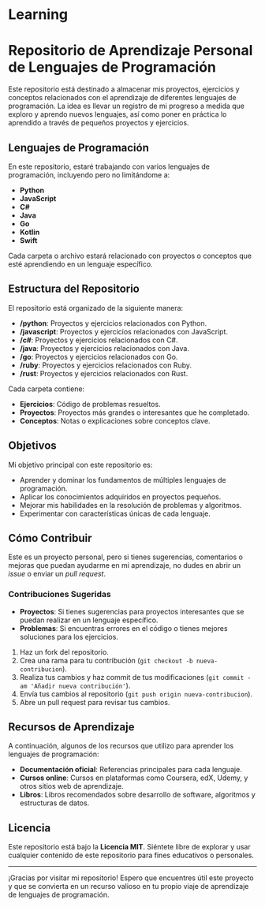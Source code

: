 # Learning
# Repositorio de Aprendizaje Personal de Lenguajes de Programación

Este repositorio está destinado a almacenar mis proyectos, ejercicios y conceptos relacionados con el aprendizaje de diferentes lenguajes de programación. La idea es llevar un registro de mi progreso a medida que exploro y aprendo nuevos lenguajes, así como poner en práctica lo aprendido a través de pequeños proyectos y ejercicios.

## Lenguajes de Programación

En este repositorio, estaré trabajando con varios lenguajes de programación, incluyendo pero no limitándome a:

- **Python**
- **JavaScript**
- **C#**
- **Java**
- **Go**
- **Kotlin**
- **Swift**

Cada carpeta o archivo estará relacionado con proyectos o conceptos que esté aprendiendo en un lenguaje específico.

## Estructura del Repositorio

El repositorio está organizado de la siguiente manera:

- **/python**: Proyectos y ejercicios relacionados con Python.
- **/javascript**: Proyectos y ejercicios relacionados con JavaScript.
- **/c#**: Proyectos y ejercicios relacionados con C#.
- **/java**: Proyectos y ejercicios relacionados con Java.
- **/go**: Proyectos y ejercicios relacionados con Go.
- **/ruby**: Proyectos y ejercicios relacionados con Ruby.
- **/rust**: Proyectos y ejercicios relacionados con Rust.

Cada carpeta contiene:
- **Ejercicios**: Código de problemas resueltos.
- **Proyectos**: Proyectos más grandes o interesantes que he completado.
- **Conceptos**: Notas o explicaciones sobre conceptos clave.

## Objetivos

Mi objetivo principal con este repositorio es:

- Aprender y dominar los fundamentos de múltiples lenguajes de programación.
- Aplicar los conocimientos adquiridos en proyectos pequeños.
- Mejorar mis habilidades en la resolución de problemas y algoritmos.
- Experimentar con características únicas de cada lenguaje.

## Cómo Contribuir

Este es un proyecto personal, pero si tienes sugerencias, comentarios o mejoras que puedan ayudarme en mi aprendizaje, no dudes en abrir un *issue* o enviar un *pull request*.

### Contribuciones Sugeridas

- **Proyectos**: Si tienes sugerencias para proyectos interesantes que se puedan realizar en un lenguaje específico.
- **Problemas**: Si encuentras errores en el código o tienes mejores soluciones para los ejercicios.

1. Haz un fork del repositorio.
2. Crea una rama para tu contribución (`git checkout -b nueva-contribucion`).
3. Realiza tus cambios y haz commit de tus modificaciones (`git commit -am 'Añadir nueva contribución'`).
4. Envía tus cambios al repositorio (`git push origin nueva-contribucion`).
5. Abre un pull request para revisar tus cambios.

## Recursos de Aprendizaje

A continuación, algunos de los recursos que utilizo para aprender los lenguajes de programación:

- **Documentación oficial**: Referencias principales para cada lenguaje.
- **Cursos online**: Cursos en plataformas como Coursera, edX, Udemy, y otros sitios web de aprendizaje.
- **Libros**: Libros recomendados sobre desarrollo de software, algoritmos y estructuras de datos.

## Licencia

Este repositorio está bajo la **Licencia MIT**. Siéntete libre de explorar y usar cualquier contenido de este repositorio para fines educativos o personales.

---

¡Gracias por visitar mi repositorio! Espero que encuentres útil este proyecto y que se convierta en un recurso valioso en tu propio viaje de aprendizaje de lenguajes de programación.

